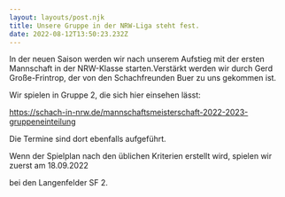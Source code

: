 ```yaml
---
layout: layouts/post.njk
title: Unsere Gruppe in der NRW-Liga steht fest.
date: 2022-08-12T13:50:23.232Z
---
```

In der neuen Saison werden wir nach unserem Aufstieg mit der ersten Mannschaft in der NRW-Klasse starten.Verstärkt werden wir durch Gerd Große-Frintrop, der von den Schachfreunden Buer zu uns gekommen ist.

Wir spielen in Gruppe 2, die sich hier einsehen lässt:

<https://schach-in-nrw.de/mannschaftsmeisterschaft-2022-2023-gruppeneinteilung>

Die Termine sind dort ebenfalls aufgeführt.

Wenn der Spielplan nach den üblichen Kriterien erstellt wird, spielen wir zuerst am 18.09.2022

bei den Langenfelder SF 2.